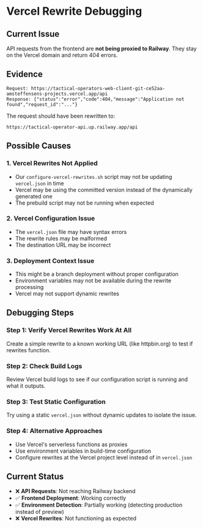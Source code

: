 # Vercel Rewrite Debugging

## Current Issue
API requests from the frontend are **not being proxied to Railway**. They stay on the Vercel domain and return 404 errors.

## Evidence
```
Request: https://tactical-operators-web-client-git-ce52aa-amsteffensens-projects.vercel.app/api
Response: {"status":"error","code":404,"message":"Application not found","request_id":"..."}
```

The request should have been rewritten to:
```
https://tactical-operator-api.up.railway.app/api
```

## Possible Causes

### 1. Vercel Rewrites Not Applied
- Our `configure-vercel-rewrites.sh` script may not be updating `vercel.json` in time
- Vercel may be using the committed version instead of the dynamically generated one
- The prebuild script may not be running when expected

### 2. Vercel Configuration Issue
- The `vercel.json` file may have syntax errors
- The rewrite rules may be malformed
- The destination URL may be incorrect

### 3. Deployment Context Issue
- This might be a branch deployment without proper configuration
- Environment variables may not be available during the rewrite processing
- Vercel may not support dynamic rewrites

## Debugging Steps

### Step 1: Verify Vercel Rewrites Work At All
Create a simple rewrite to a known working URL (like httpbin.org) to test if rewrites function.

### Step 2: Check Build Logs
Review Vercel build logs to see if our configuration script is running and what it outputs.

### Step 3: Test Static Configuration
Try using a static `vercel.json` without dynamic updates to isolate the issue.

### Step 4: Alternative Approaches
- Use Vercel's serverless functions as proxies
- Use environment variables in build-time configuration
- Configure rewrites at the Vercel project level instead of in `vercel.json`

## Current Status
- ❌ **API Requests**: Not reaching Railway backend
- ✅ **Frontend Deployment**: Working correctly
- ✅ **Environment Detection**: Partially working (detecting production instead of preview)
- ❌ **Vercel Rewrites**: Not functioning as expected
